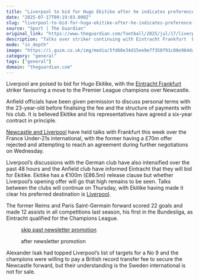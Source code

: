 ```yaml
---
title: "Liverpool to bid for Hugo Ekitike after he indicates preference for Anfield move"
date: "2025-07-17T09:19:03.000Z"
slug: "liverpool-to-bid-for-hugo-ekitike-after-he-indicates-preference-for-anfield-move"
source: "Sport | The Guardian"
original_link: "https://www.theguardian.com/football/2025/jul/17/liverpool-to-bid-for-hugo-ekitike-prefers-anfield-move-newcastle-eintracht-frankfurt"
description: "Talks over striker continuing with Eintracht Frankfurt  Ekitike favours Liverpool over Newcastle  Liverpool are poised to bid for Hugo Ekitike, with the Eintracht Frankfurt striker favouring a move to the Premier League champions over Newcastle. Anfield officials have been given permission to discuss personal terms with the 23-year-old before finalising the fee and the structure of payments with his club. It is believed Ekitike and his representatives have agreed a six-year contract in principle.  Continue reading..."
mode: "in_depth"
image: "https://i.guim.co.uk/img/media/5fd68e34d15ee9e7f358f91c88e964da012754e9/583_54_3032_2425/master/3032.jpg?width=1200&height=630&quality=85&auto=format&fit=crop&precrop=40:21,offset-x50,offset-y0&overlay-align=bottom%2Cleft&overlay-width=100p&overlay-base64=L2ltZy9zdGF0aWMvb3ZlcmxheXMvdGctZGVmYXVsdC5wbmc&enable=upscale&s=7158b476751e024f30d24268ac9f6314"
category: "general"
tags: ["general"]
domain: "theguardian.com"
---
```

<div id="readability-page-1" class="page"><div id="maincontent"><p>Liverpool are poised to bid for Hugo Ekitike, with the <a href="https://www.theguardian.com/football/eintrachtfrankfurt" data-link-name="in body link" data-component="auto-linked-tag">Eintracht Frankfurt</a> striker favouring a move to the Premier League champions over Newcastle.</p><p>Anfield officials have been given permission to discuss personal terms with the 23-year-old before finalising the fee and the structure of payments with his club. It is believed Ekitike and his representatives have agreed a six-year contract in principle.</p><p><a href="https://www.theguardian.com/football/2025/jul/16/liverpool-make-approach-eintracht-frankfurt-forward-hugo-ekitike" data-link-name="in body link">Newcastle and Liverpool</a> have held talks with Frankfurt this week over the France Under-21s international, with the former having a £70m offer rejected and attempting to reach an agreement during further negotiations on Wednesday.</p><p>Liverpool’s discussions with the German club have also intensified over the past 48 hours and the Anfield club have informed Eintracht that they will bid for Ekitike. Ekitike has a €100m (£86.5m) release clause but whether Liverpool’s opening offer will go that high remains to be seen. Talks between the clubs will continue on Thursday, with Ekitike having made it clear his preferred destination is <a href="https://www.theguardian.com/football/liverpool" data-link-name="in body link" data-component="auto-linked-tag">Liverpool</a>.</p><p>The former Reims and Paris Saint-Germain forward scored 22 goals and made 12 assists in all competitions last season, his first in the Bundesliga, as Eintracht qualified for the Champions League.</p><figure data-spacefinder-role="inline" data-spacefinder-type="model.dotcomrendering.pageElements.NewsletterSignupBlockElement"><a data-ignore="global-link-styling" href="#EmailSignup-skip-link-5">skip past newsletter promotion</a><p id="EmailSignup-skip-link-5" tabindex="0" aria-label="after newsletter promotion" role="note">after newsletter promotion</p></figure><p>Alexander Isak had topped Liverpool’s list of targets for a No 9 and the champions were willing to pay a British record transfer fee to secure the Newcastle forward, but their understanding is the Sweden international is not for sale.</p></div></div>